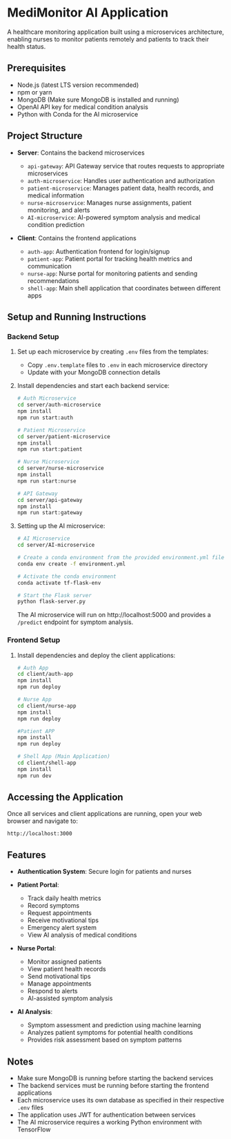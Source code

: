 # MediMonitor AI Application

A healthcare monitoring application built using a microservices architecture, enabling nurses to monitor patients remotely and patients to track their health status.

## Prerequisites

- Node.js (latest LTS version recommended)
- npm or yarn
- MongoDB (Make sure MongoDB is installed and running)
- OpenAI API key for medical condition analysis
- Python with Conda for the AI microservice

## Project Structure

- **Server**: Contains the backend microservices
  - `api-gateway`: API Gateway service that routes requests to appropriate microservices
  - `auth-microservice`: Handles user authentication and authorization
  - `patient-microservice`: Manages patient data, health records, and medical information
  - `nurse-microservice`: Manages nurse assignments, patient monitoring, and alerts
  - `AI-microservice`: AI-powered symptom analysis and medical condition prediction

- **Client**: Contains the frontend applications
  - `auth-app`: Authentication frontend for login/signup
  - `patient-app`: Patient portal for tracking health metrics and communication
  - `nurse-app`: Nurse portal for monitoring patients and sending recommendations
  - `shell-app`: Main shell application that coordinates between different apps

## Setup and Running Instructions

### Backend Setup

1. Set up each microservice by creating `.env` files from the templates:
   - Copy `.env.template` files to `.env` in each microservice directory
   - Update with your MongoDB connection details

2. Install dependencies and start each backend service:

   ```bash
   # Auth Microservice
   cd server/auth-microservice
   npm install
   npm run start:auth

   # Patient Microservice
   cd server/patient-microservice
   npm install
   npm run start:patient

   # Nurse Microservice
   cd server/nurse-microservice
   npm install
   npm run start:nurse

   # API Gateway
   cd server/api-gateway
   npm install
   npm run start:gateway
   ```

3. Setting up the AI microservice:
   ```bash
   # AI Microservice
   cd server/AI-microservice
   
   # Create a conda environment from the provided environment.yml file
   conda env create -f environment.yml
   
   # Activate the conda environment
   conda activate tf-flask-env
   
   # Start the Flask server
   python flask-server.py
   ```
   
   The AI microservice will run on http://localhost:5000 and provides a `/predict` endpoint for symptom analysis.

### Frontend Setup

1. Install dependencies and deploy the client applications:

   ```bash
   # Auth App
   cd client/auth-app
   npm install
   npm run deploy

   # Nurse App
   cd client/nurse-app
   npm install
   npm run deploy

   #Patient APP
   npm install
   npm run deploy
   
   # Shell App (Main Application)
   cd client/shell-app
   npm install
   npm run dev
   ```

## Accessing the Application

Once all services and client applications are running, open your web browser and navigate to:
```
http://localhost:3000
```

## Features

- **Authentication System**: Secure login for patients and nurses
- **Patient Portal**: 
  - Track daily health metrics
  - Record symptoms
  - Request appointments
  - Receive motivational tips
  - Emergency alert system
  - View AI analysis of medical conditions

- **Nurse Portal**:
  - Monitor assigned patients
  - View patient health records
  - Send motivational tips
  - Manage appointments
  - Respond to alerts
  - AI-assisted symptom analysis

- **AI Analysis**:
  - Symptom assessment and prediction using machine learning
  - Analyzes patient symptoms for potential health conditions
  - Provides risk assessment based on symptom patterns

## Notes

- Make sure MongoDB is running before starting the backend services
- The backend services must be running before starting the frontend applications
- Each microservice uses its own database as specified in their respective `.env` files
- The application uses JWT for authentication between services
- The AI microservice requires a working Python environment with TensorFlow 